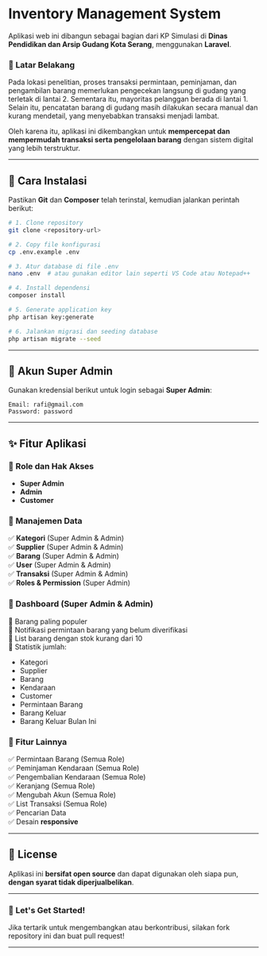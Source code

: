 # Inventory Management System  

Aplikasi web ini dibangun sebagai bagian dari KP Simulasi di **Dinas Pendidikan dan Arsip Gudang Kota Serang**, menggunakan **Laravel**.  

### 📌 Latar Belakang  
Pada lokasi penelitian, proses transaksi permintaan, peminjaman, dan pengambilan barang memerlukan pengecekan langsung di gudang yang terletak di lantai 2. Sementara itu, mayoritas pelanggan berada di lantai 1. Selain itu, pencatatan barang di gudang masih dilakukan secara manual dan kurang mendetail, yang menyebabkan transaksi menjadi lambat.  

Oleh karena itu, aplikasi ini dikembangkan untuk **mempercepat dan mempermudah transaksi serta pengelolaan barang** dengan sistem digital yang lebih terstruktur.  

---

## 🚀 Cara Instalasi  

Pastikan **Git** dan **Composer** telah terinstal, kemudian jalankan perintah berikut:  

```sh
# 1. Clone repository
git clone <repository-url>

# 2. Copy file konfigurasi
cp .env.example .env

# 3. Atur database di file .env
nano .env  # atau gunakan editor lain seperti VS Code atau Notepad++

# 4. Install dependensi
composer install

# 5. Generate application key
php artisan key:generate

# 6. Jalankan migrasi dan seeding database
php artisan migrate --seed
```

---

## 🔑 Akun Super Admin  
Gunakan kredensial berikut untuk login sebagai **Super Admin**:  

```
Email: rafi@gmail.com  
Password: password
```

---

## ✨ Fitur Aplikasi  

### 🔹 Role dan Hak Akses  
- **Super Admin**  
- **Admin**  
- **Customer**  

### 🔹 Manajemen Data  
✅ **Kategori** (Super Admin & Admin)  
✅ **Supplier** (Super Admin & Admin)  
✅ **Barang** (Super Admin & Admin)  
✅ **User** (Super Admin & Admin)  
✅ **Transaksi** (Super Admin & Admin)  
✅ **Roles & Permission** (Super Admin)  

### 🔹 Dashboard (Super Admin & Admin)  
📌 Barang paling populer  
📌 Notifikasi permintaan barang yang belum diverifikasi  
📌 List barang dengan stok kurang dari 10  
📌 Statistik jumlah:  
   - Kategori  
   - Supplier  
   - Barang  
   - Kendaraan  
   - Customer  
   - Permintaan Barang  
   - Barang Keluar  
   - Barang Keluar Bulan Ini  

### 🔹 Fitur Lainnya  
✅ Permintaan Barang (Semua Role)  
✅ Peminjaman Kendaraan (Semua Role)  
✅ Pengembalian Kendaraan (Semua Role)  
✅ Keranjang (Semua Role)  
✅ Mengubah Akun (Semua Role)  
✅ List Transaksi (Semua Role)  
✅ Pencarian Data  
✅ Desain **responsive**  

---

## 📜 License  
Aplikasi ini **bersifat open source** dan dapat digunakan oleh siapa pun, **dengan syarat tidak diperjualbelikan**.  

---

### 🚀 Let's Get Started!  
Jika tertarik untuk mengembangkan atau berkontribusi, silakan fork repository ini dan buat pull request!  

---

